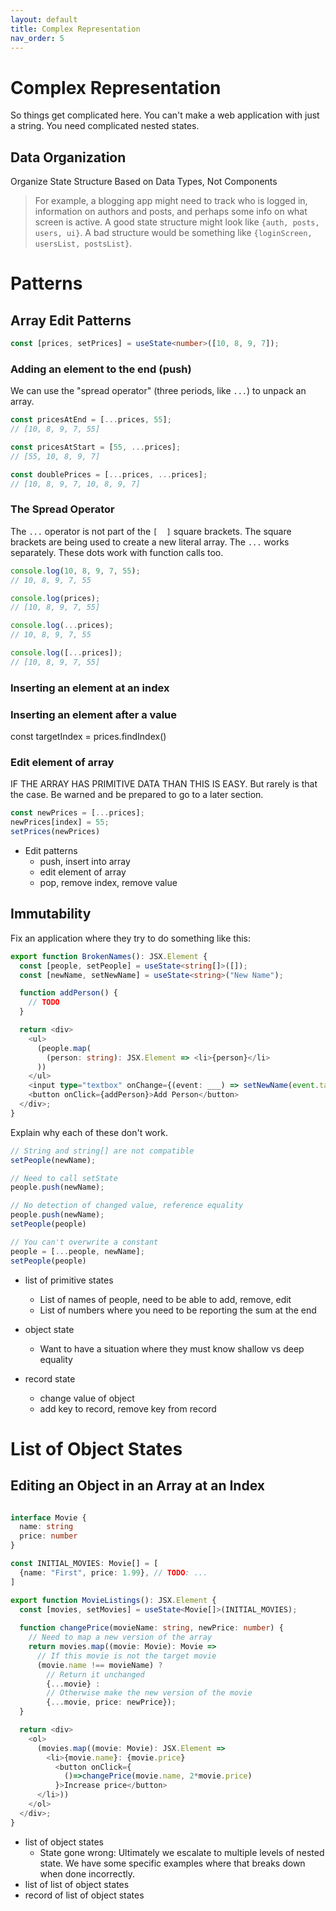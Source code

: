 ```yaml
---
layout: default
title: Complex Representation
nav_order: 5
---
```



# Complex Representation

So things get complicated here. You can't make a web application with just a string. You need complicated nested states.

## Data Organization

Organize State Structure Based on Data Types, Not Components

> For example, a blogging app might need to track who is logged in, information on authors and posts, and perhaps some info on what screen is active. A good state structure might look like `{auth, posts, users, ui}`. A bad structure would be something like `{loginScreen, usersList, postsList}`.

# Patterns

## Array Edit Patterns

```typescript
const [prices, setPrices] = useState<number>([10, 8, 9, 7]);
```

### Adding an element to the end (push)

We can use the "spread operator" (three periods, like `...`) to unpack an array.

```typescript
const pricesAtEnd = [...prices, 55];
// [10, 8, 9, 7, 55]

const pricesAtStart = [55, ...prices];
// [55, 10, 8, 9, 7]

const doublePrices = [...prices, ...prices];
// [10, 8, 9, 7, 10, 8, 9, 7]
```

### The Spread Operator

The `...` operator is not part of the `[  ]` square brackets. The square brackets are being used to create a new literal array. The `...` works separately. These dots work with function calls too.

```typescript
console.log(10, 8, 9, 7, 55);
// 10, 8, 9, 7, 55

console.log(prices);
// [10, 8, 9, 7, 55]

console.log(...prices);
// 10, 8, 9, 7, 55

console.log([...prices]);
// [10, 8, 9, 7, 55]
```

### Inserting an element at an index



### Inserting an element after a value

const targetIndex = prices.findIndex()

### Edit element of array

IF THE ARRAY HAS PRIMITIVE DATA THAN THIS IS EASY. But rarely is that the case. Be warned and be prepared to go to a later section.

```typescript
const newPrices = [...prices];
newPrices[index] = 55;
setPrices(newPrices)
```


* Edit patterns
  * push, insert into array
  * edit element of array
  * pop, remove index, remove value


## Immutability

Fix an application where they try to do something like this:


```typescript
export function BrokenNames(): JSX.Element {
  const [people, setPeople] = useState<string[]>([]);
  const [newName, setNewName] = useState<string>("New Name");

  function addPerson() {
    // TODO
  }

  return <div>
    <ul>
      (people.map(
        (person: string): JSX.Element => <li>{person}</li>
      ))
    </ul>
    <input type="textbox" onChange={(event: ___) => setNewName(event.target.result)}/>
    <button onClick={addPerson}>Add Person</button>
  </div>;
}
```

Explain why each of these don't work.

```typescript
// String and string[] are not compatible
setPeople(newName);
```


```typescript
// Need to call setState
people.push(newName);
```

```typescript
// No detection of changed value, reference equality
people.push(newName);
setPeople(people)
```

```typescript
// You can't overwrite a constant
people = [...people, newName];
setPeople(people)
```

* list of primitive states
  * List of names of people, need to be able to add, remove, edit
  * List of numbers where you need to be reporting the sum at the end





* object state
  * Want to have a situation where they must know shallow vs deep equality
* record state
  * change value of object
  * add key to record, remove key from record

# List of Object States

## Editing an Object in an Array at an Index

```typescript

interface Movie {
  name: string
  price: number
}

const INITIAL_MOVIES: Movie[] = [
  {name: "First", price: 1.99}, // TODO: ...
]

export function MovieListings(): JSX.Element {
  const [movies, setMovies] = useState<Movie[]>(INITIAL_MOVIES);
  
  function changePrice(movieName: string, newPrice: number) {
    // Need to map a new version of the array
    return movies.map((movie: Movie): Movie =>
      // If this movie is not the target movie
      (movie.name !== movieName) ?
        // Return it unchanged
        {...movie} :
        // Otherwise make the new version of the movie
        {...movie, price: newPrice});
  }

  return <div>
    <ol>
      (movies.map((movie: Movie): JSX.Element => 
        <li>{movie.name}: {movie.price} 
          <button onClick={
            ()=>changePrice(movie.name, 2*movie.price)
          }>Increase price</button>
      </li>))
    </ol>
  </div>;
}
```

* list of object states
  * State gone wrong: Ultimately we escalate to multiple levels of nested state. We have some specific examples where that breaks down when done incorrectly.
* list of list of object states
* record of list of object states
